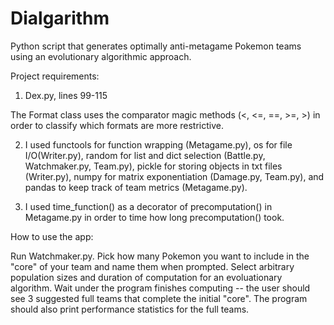 # Dialgarithm
Python script that generates optimally anti-metagame Pokemon teams using an evolutionary algorithmic approach.

Project requirements:

1) Dex.py, lines 99-115

The Format class uses the comparator magic methods (<, <=, ==, >=, >) in order to classify which formats are more restrictive.

2) I used functools for function wrapping (Metagame.py), os for file I/O(Writer.py), random for list and dict selection (Battle.py, Watchmaker.py, Team.py), pickle for storing objects in txt files (Writer.py), numpy for matrix exponentiation (Damage.py, Team.py), and pandas to keep track of team metrics (Metagame.py).

3) I used time_function() as a decorator of precomputation() in Metagame.py in order to time how long precomputation() took.

How to use the app:

Run Watchmaker.py.  Pick how many Pokemon you want to include in the "core" of your team and name them when prompted.  Select arbitrary population sizes and duration of computation for an evoluationary algorithm.  Wait under the program finishes computing  -- the user should see 3 suggested full teams that complete the initial "core".  The program should also print performance statistics for the full teams.





